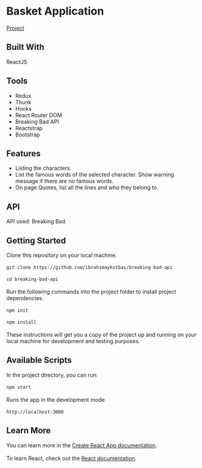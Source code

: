 # Basket Application
[Project](https://breaking-bad-api-app.web.app/)
## Built With
ReactJS
## Tools
- Redux
- Thunk
- Hooks
- React Router DOM
- Breaking Bad API
- Reactstrap
- Bootstrap
## Features
- Listing the characters.
- List the famous words of the selected character. Show warning message if there are no famous words.
- On page Quotes, list all the lines and who they belong to.
## API
API used: Breaking Bad
## Getting Started
Clone this repository on your local machine.<br/><br/>
`git clone https://github.com/ibrahimaykutbas/breaking-bad-api`<br/><br/>
`cd breaking-bad-api`<br/><br/>
Run the following commands into the project folder to install project dependencies.<br/><br/>
`npm init`<br/><br/>
`npm install`<br/><br/>
These instructions will get you a copy of the project up and running on your local machine for development and testing purposes.
## Available Scripts
In the project directory, you can run: <br/><br/>
`npm start`<br/><br/>
Runs the app in the development mode.<br/><br/>
`http://localhost:3000`
## Learn More
You can learn more in the [Create React App documentation](https://create-react-app.dev/docs/getting-started/).<br/><br/>
To learn React, check out the [React documentation](https://reactjs.org/).
